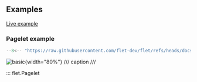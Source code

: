 ## Examples

[Live example](https://flet-controls-gallery.fly.dev/layout/pagelet)

### Pagelet example

```python
--8<-- "https://raw.githubusercontent.com/flet-dev/flet/refs/heads/docs/fix-links/sdk/python/examples/controls/pagelet/basic.py"
```

![basic](https://raw.githubusercontent.com/flet-dev/flet/docs/fix-links/sdk/python/examples/controls/pagelet/media/basic.png){width="80%"}
/// caption
///



::: flet.Pagelet
